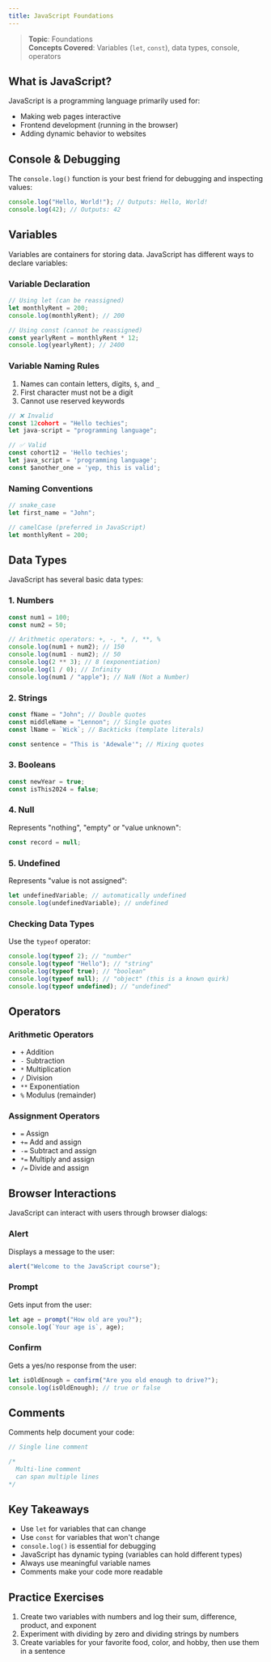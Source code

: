 ```yaml
---
title: JavaScript Foundations
---
```


> **Topic**: Foundations  
> **Concepts Covered**: Variables (`let`, `const`), data types, console, operators

## What is JavaScript?

JavaScript is a programming language primarily used for:

- Making web pages interactive
- Frontend development (running in the browser)
- Adding dynamic behavior to websites

## Console & Debugging

The `console.log()` function is your best friend for debugging and inspecting values:

```javascript
console.log("Hello, World!"); // Outputs: Hello, World!
console.log(42); // Outputs: 42
```

## Variables

Variables are containers for storing data. JavaScript has different ways to declare variables:

### Variable Declaration

```javascript
// Using let (can be reassigned)
let monthlyRent = 200;
console.log(monthlyRent); // 200

// Using const (cannot be reassigned)
const yearlyRent = monthlyRent * 12;
console.log(yearlyRent); // 2400
```

### Variable Naming Rules

1. Names can contain letters, digits, `$`, and `_`
2. First character must not be a digit
3. Cannot use reserved keywords

```javascript
// ❌ Invalid
const 12cohort = "Hello techies";
let java-script = "programming language";

// ✅ Valid
const cohort12 = 'Hello techies';
let java_script = 'programming language';
const $another_one = 'yep, this is valid';
```

### Naming Conventions

```javascript
// snake_case
let first_name = "John";

// camelCase (preferred in JavaScript)
let monthlyRent = 200;
```

## Data Types

JavaScript has several basic data types:

### 1. Numbers

```javascript
const num1 = 100;
const num2 = 50;

// Arithmetic operators: +, -, *, /, **, %
console.log(num1 + num2); // 150
console.log(num1 - num2); // 50
console.log(2 ** 3); // 8 (exponentiation)
console.log(1 / 0); // Infinity
console.log(num1 / "apple"); // NaN (Not a Number)
```

### 2. Strings

```javascript
const fName = "John"; // Double quotes
const middleName = "Lennon"; // Single quotes
const lName = `Wick`; // Backticks (template literals)

const sentence = "This is 'Adewale'"; // Mixing quotes
```

### 3. Booleans

```javascript
const newYear = true;
const isThis2024 = false;
```

### 4. Null

Represents "nothing", "empty" or "value unknown":

```javascript
const record = null;
```

### 5. Undefined

Represents "value is not assigned":

```javascript
let undefinedVariable; // automatically undefined
console.log(undefinedVariable); // undefined
```

### Checking Data Types

Use the `typeof` operator:

```javascript
console.log(typeof 2); // "number"
console.log(typeof "Hello"); // "string"
console.log(typeof true); // "boolean"
console.log(typeof null); // "object" (this is a known quirk)
console.log(typeof undefined); // "undefined"
```

## Operators

### Arithmetic Operators

- `+` Addition
- `-` Subtraction
- `*` Multiplication
- `/` Division
- `**` Exponentiation
- `%` Modulus (remainder)

### Assignment Operators

- `=` Assign
- `+=` Add and assign
- `-=` Subtract and assign
- `*=` Multiply and assign
- `/=` Divide and assign

## Browser Interactions

JavaScript can interact with users through browser dialogs:

### Alert

Displays a message to the user:

```javascript
alert("Welcome to the JavaScript course");
```

### Prompt

Gets input from the user:

```javascript
let age = prompt("How old are you?");
console.log(`Your age is`, age);
```

### Confirm

Gets a yes/no response from the user:

```javascript
let isOldEnough = confirm("Are you old enough to drive?");
console.log(isOldEnough); // true or false
```

## Comments

Comments help document your code:

```javascript
// Single line comment

/*
  Multi-line comment
  can span multiple lines
*/
```

## Key Takeaways

- Use `let` for variables that can change
- Use `const` for variables that won't change
- `console.log()` is essential for debugging
- JavaScript has dynamic typing (variables can hold different types)
- Always use meaningful variable names
- Comments make your code more readable

## Practice Exercises

1. Create two variables with numbers and log their sum, difference, product, and exponent
2. Experiment with dividing by zero and dividing strings by numbers
3. Create variables for your favorite food, color, and hobby, then use them in a sentence
